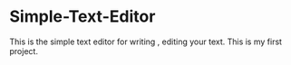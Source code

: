 # Simple-Text-Editor
This is the simple text editor for writing , editing your text. This is my first project.
